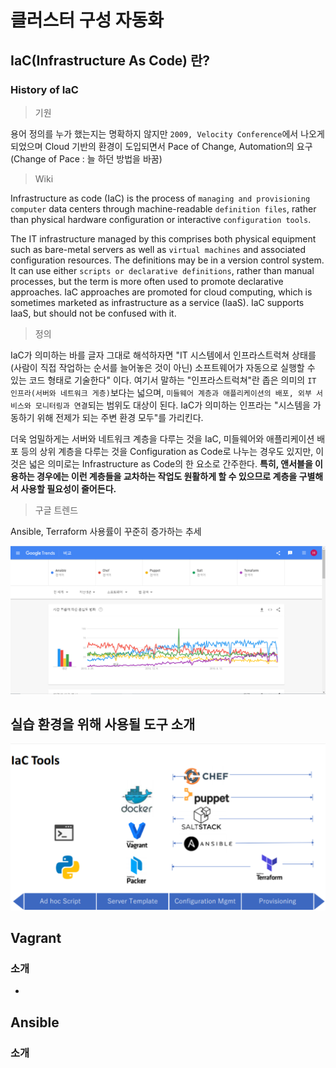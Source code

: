 # 클러스터 구성 자동화

## IaC(Infrastructure As Code) 란?

### History of IaC

> 기원

용어 정의를 누가 했는지는 명확하지 않지만 `2009, Velocity Conference`에서 나오게 되었으며 Cloud 기반의 환경이 도입되면서 Pace of Change, Automation의 요구 (Change of Pace : 늘 하던 방법을 바꿈)

> Wiki

Infrastructure as code (IaC) is the process of `managing and provisioning computer` data centers through machine-readable `definition files`, rather than physical hardware configuration or interactive `configuration tools`.

The IT infrastructure managed by this comprises both physical equipment such as bare-metal servers as well as `virtual machines` and associated configuration resources. The definitions may be in a version control system. It can use either `scripts or declarative definitions`, rather than manual processes, but the term is more often used to promote declarative approaches. IaC approaches are promoted for cloud computing, which is sometimes marketed as infrastructure as a service (IaaS). IaC supports IaaS, but should not be confused with it.

> 정의

IaC가 의미하는 바를 글자 그대로 해석하자면 "IT 시스템에서 인프라스트럭쳐 상태를(사람이 직접 작업하는 순서를 늘어놓은 것이 아닌) 소프트웨어가 자동으로 실행할 수 있는 코드 형태로 기술한다" 이다.
여기서 말하는 "인프라스트럭쳐"란 좁은 의미의 `IT 인프라(서버와 네트워크 게층)`보다는 넓으며, `미들웨어 계층과 애플리케이션의 배포, 외부 서비스와 모니터링과 연결`되는 범위도 대상이 된다. IaC가 의미하는 인프라는 "시스템을 가동하기 위해 전제가 되는 주변 환경 모두"를 가리킨다.

더욱 엄밀하게는 서버와 네트워크 계층을 다루는 것을 IaC, 미들웨어와 애플리케이션 배포 등의 상위 계층을 다루는 것을 Configuration as Code로 나누는 경우도 있지만, 이것은 넓은 의미로는 Infrastructure as Code의 한 요소로 간주한다. **특히, 앤서블을 이용하는 경우에는 이런 계층들을 교차하는 작업도 원활하게 할 수 있으므로 계층을 구별해서 사용할 필요성이 줄어든다.**

> 구글 트렌드

Ansible, Terraform 사용률이 꾸준히 증가하는 추세

![Google trend](./img/google_trend.png)

## 실습 환경을 위해 사용될 도구 소개

![IaC](./img/iac.png)

## Vagrant

### 소개

- 

## Ansible

### 소개

